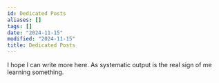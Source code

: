 ```yaml
---
id: Dedicated Posts
aliases: []
tags: []
date: "2024-11-15"
modified: "2024-11-15"
title: Dedicated Posts
---
```


I hope I can write more here. As systematic output is the real sign of me learning something.


